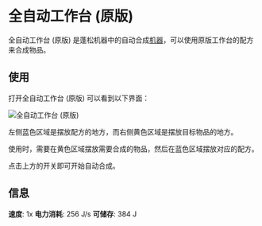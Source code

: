 # 全自动工作台 (原版) 

全自动工作台 (原版) 是蓬松机器中的自动合成[机器](./Machines)，可以使用原版工作台的配方来合成物品。

## 使用

打开全自动工作台 (原版) 可以看到以下界面：

![全自动工作台 (原版)](https://gzassets.cn/minecraft/plugin/slimefun/wiki/addons/images/fluffy-machines/auto-crafting-table.png ':size=25%')

左侧蓝色区域是摆放配方的地方，而右侧黄色区域是摆放目标物品的地方。

使用时，需要在黄色区域摆放需要合成的物品，然后在蓝色区域摆放对应的配方。

点击上方的开关即可开始自动合成。

## 信息

**速度**: 1x 
**电力消耗**: 256 J/s
**可储存**: 384 J
